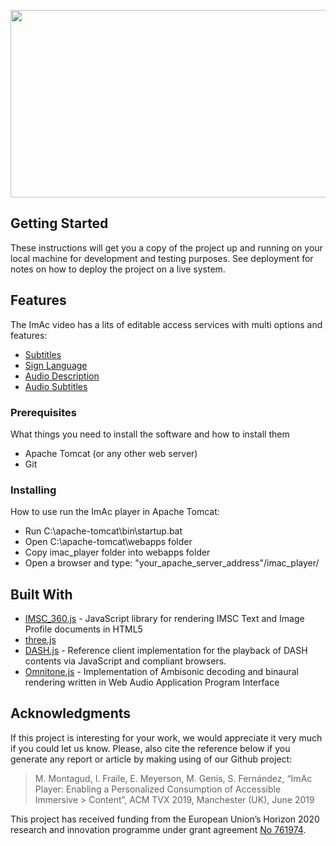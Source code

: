 <p align="center">
    <a href="http://www.imac-project.eu/">
        <img height="300px" width="774px" src="./portal/img/LOGO-IMAC.png" />
    </a>
</p>

## Getting Started

These instructions will get you a copy of the project up and running on your local machine for development and testing purposes. See deployment for notes on how to deploy the project on a live system.

## Features

The ImAc video has a lits of editable access services with multi options and features:

* [Subtitles](https://github.com/ua-i2cat/ImAc/wiki/Subtitles)
* [Sign Language](https://github.com/ua-i2cat/ImAc/wiki/Sign-Language)
* [Audio Description](https://github.com/ua-i2cat/ImAc/wiki/Audio-Description)
* [Audio Subtitles](https://github.com/ua-i2cat/ImAc/wiki/Audio-Subtitles)


### Prerequisites

What things you need to install the software and how to install them

<ul>
    <li> Apache Tomcat (or any other web server)</li>
    <li> Git </li>
</ul>


### Installing

How to use run the ImAc player in Apache Tomcat:

* Run C:\apache-tomcat\bin\startup.bat
* Open C:\apache-tomcat\webapps folder
* Copy imac_player folder into webapps folder
* Open a browser and type: "your_apache_server_address"/imac_player/


## Built With

* [IMSC_360.js](https://github.com/sandflow/imscJS) - JavaScript library for rendering IMSC Text and Image Profile documents in HTML5
* [three.js](https://threejs.org/)
* [DASH.js](https://github.com/Dash-Industry-Forum/dash.js/wiki) - Reference client implementation for the playback of DASH contents via JavaScript and compliant browsers.
* [Omnitone.js](https://github.com/GoogleChrome/omnitone) - Implementation of Ambisonic decoding and binaural rendering written in Web Audio Application Program Interface


## Acknowledgments

If this project is interesting for your work, we would appreciate it very much if you could let us know. Please, also cite the reference below if you generate any report or article by making using of our Github project:

> M. Montagud, I. Fraile, E. Meyerson, M. Genís, S. Fernández, “ImAc Player: Enabling a Personalized Consumption of Accessible Immersive > Content”, ACM TVX 2019, Manchester (UK), June 2019

This project has received funding from the European Union’s Horizon 2020 research and innovation programme under grant agreement [No 761974](https://cordis.europa.eu/project/rcn/211084/factsheet/en).
